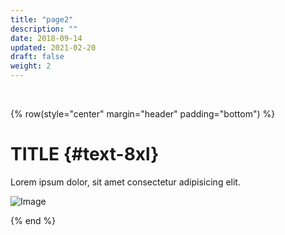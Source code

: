 ```yaml
---
title: "page2"
description: ""
date: 2018-09-14
updated: 2021-02-20
draft: false
weight: 2
---
```


<div class="container mx-auto">

<br>

<!-- section 1 (co-found) -->

{% row(style="center" margin="header" padding="bottom") %}

# TITLE {#text-8xl}

Lorem ipsum dolor, sit amet consectetur adipisicing elit.

![Image](placeholder.jpg#medium#mx-auto)

{% end %}

</div>


